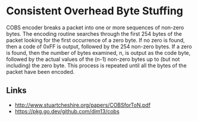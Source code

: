 # Consistent Overhead Byte Stuffing

COBS encoder breaks a packet into one or more sequences of non-zero
bytes.  The encoding routine searches through the first 254 bytes of
the packet looking for the first occurrence of a zero byte.  If no
zero is found, then a code of 0xFF is output, followed by the 254
non-zero bytes. If a zero is found, then the number of bytes
examined, n, is output as the code byte, followed by the actual
values of the (n-1) non-zero bytes up to (but not including) the zero
byte. This process is repeated until all the bytes of the packet have
been encoded.

## Links

* http://www.stuartcheshire.org/papers/COBSforToN.pdf
* https://pkg.go.dev/github.com/dim13/cobs
